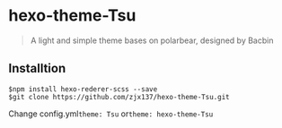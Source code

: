 # hexo-theme-Tsu
> A light and simple theme bases on polarbear, designed by Bacbin

## Installtion
```
$npm install hexo-rederer-scss --save
$git clone https://github.com/zjx137/hexo-theme-Tsu.git
```

Change config.yml`theme: Tsu` or`theme: hexo-theme-Tsu`
